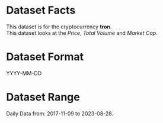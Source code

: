 # Dataset Facts

This dataset is for the cryptocurrency **tron**.    
This dataset looks at the _Price_, _Total Volume_ and _Market Cap_.   

# Dataset Format  

YYYY-MM-DD    

# Dataset Range    

Daily Data from: 2017-11-09 to 2023-08-28.    
 
 